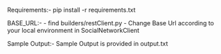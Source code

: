 Requirements:-
    pip install -r requirements.txt

BASE_URL:- 
    - find builders/restClient.py 
    - Change Base Url according to your local environment in SocialNetworkClient
    

Sample Output:-
    Sample Output is provided in output.txt